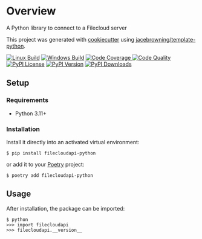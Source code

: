# Overview

A Python library to connect to a Filecloud server

This project was generated with [cookiecutter](https://github.com/audreyr/cookiecutter) using [jacebrowning/template-python](https://github.com/jacebrowning/template-python).

[![Linux Build](https://img.shields.io/github/actions/workflow/status/codelathe/template-python-demo/main.yml?branch=main&label=linux)](https://github.com/codelathe/filecloudapi-python/actions)
[![Windows Build](https://img.shields.io/appveyor/ci/codelathe/template-python-demo/main.svg?label=windows)](https://ci.appveyor.com/project/codelathe/filecloudapi-python)
[![Code Coverage](https://img.shields.io/codecov/c/github/codelathe/filecloudapi-python)
](https://codecov.io/gh/codelathe/filecloudapi-python)
[![Code Quality](https://img.shields.io/scrutinizer/g/codelathe/filecloudapi-python.svg?label=quality)](https://scrutinizer-ci.com/g/codelathe/filecloudapi-python/?branch=main)
[![PyPI License](https://img.shields.io/pypi/l/filecloudapi-python.svg)](https://pypi.org/project/filecloudapi-python)
[![PyPI Version](https://img.shields.io/pypi/v/filecloudapi-python.svg?label=version)](https://pypi.org/project/filecloudapi-python)
[![PyPI Downloads](https://img.shields.io/pypi/dm/filecloudapi-python.svg?color=orange)](https://pypistats.org/packages/filecloudapi-python)

## Setup

### Requirements

* Python 3.11+

### Installation

Install it directly into an activated virtual environment:

```text
$ pip install filecloudapi-python
```

or add it to your [Poetry](https://poetry.eustace.io/) project:

```text
$ poetry add filecloudapi-python
```

## Usage

After installation, the package can be imported:

```text
$ python
>>> import filecloudapi
>>> filecloudapi.__version__
```
